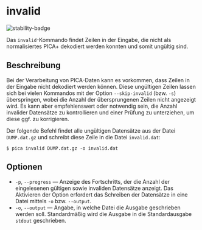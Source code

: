 # invalid

![stability-badge](https://img.shields.io/badge/stability-stable-green?style=flat-square)

Das `invalid`-Kommando findet Zeilen in der Eingabe, die nicht als
normalisiertes PICA+ dekodiert werden konnten und somit ungültig sind.

## Beschreibung

Bei der Verarbeitung von PICA-Daten kann es vorkommen, dass Zeilen in
der Eingabe nicht dekodiert werden können. Diese ungültigen Zeilen
lassen sich bei vielen Kommandos mit der Option `--skip-invalid` (bzw.
`-s`) überspringen, wobei die Anzahl der übersprungenen Zeilen nicht
angezeigt wird. Es kann aber empfehlenswert oder notwendig sein, die
Anzahl invalider Datensätze zu kontrollieren und einer Prüfung zu
unterziehen, um diese ggf. zu korrigieren.

Der folgende Befehl findet alle ungültigen Datensätze aus der Datei
`DUMP.dat.gz` und schreibt diese Zeile in die Datei `invalid.dat`:

```console
$ pica invalid DUMP.dat.gz -o invalid.dat
```

## Optionen

* `-p`, `--progress` — Anzeige des Fortschritts, der die Anzahl der
  eingelesenen gültigen sowie invaliden Datensätze anzeigt. Das
  Aktivieren der Option erfordert das Schreiben der Datensätze in eine
  Datei mittels `-o` bzw. `--output`.
* `-o`, `--output` — Angabe, in welche Datei die Ausgabe geschrieben
  werden soll. Standardmäßig wird die Ausgabe in die Standardausgabe
  `stdout` geschrieben.

